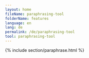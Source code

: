 ```yaml
---
layout: home
fileName: paraphrasing-tool
folderName: features
language: en
lang: de
permalink: /de/paraphrasing-tool
tool: paraphrasing-tool
---
```

{% include section/paraphrase.html %}
